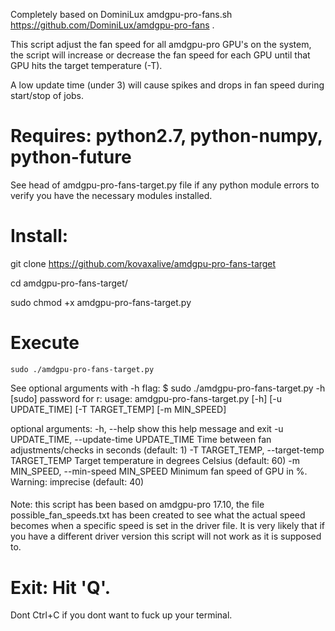 Completely based on DominiLux amdgpu-pro-fans.sh https://github.com/DominiLux/amdgpu-pro-fans .

This script adjust the fan speed for all amdgpu-pro GPU's on the system, the script will increase or decrease the fan speed for each GPU until that GPU hits the target temperature (-T).

A low update time (under 3) will cause spikes and drops in fan speed during start/stop of jobs.

# Requires: python2.7, python-numpy, python-future

See head of amdgpu-pro-fans-target.py file if any python module errors to verify you have the necessary modules installed.

# Install:
git clone https://github.com/kovaxalive/amdgpu-pro-fans-target

cd amdgpu-pro-fans-target/

sudo chmod +x amdgpu-pro-fans-target.py

# Execute
`sudo ./amdgpu-pro-fans-target.py`


See optional arguments with -h flag:
$ sudo ./amdgpu-pro-fans-target.py -h
[sudo] password for r: 
usage: amdgpu-pro-fans-target.py [-h] [-u UPDATE_TIME] [-T TARGET_TEMP]
                                 [-m MIN_SPEED]

optional arguments:
  -h, --help            show this help message and exit
  -u UPDATE_TIME, --update-time UPDATE_TIME
                        Time between fan adjustments/checks in seconds
                        (default: 1)
  -T TARGET_TEMP, --target-temp TARGET_TEMP
                        Target temperature in degrees Celsius (default: 60)
  -m MIN_SPEED, --min-speed MIN_SPEED
                        Minimum fan speed of GPU in %. Warning: imprecise
                        (default: 40)

####
Note: this script has been based on amdgpu-pro 17.10, the file possible_fan_speeds.txt has been created to see what the actual speed becomes when a specific speed is set in the driver file.
It is very likely that if you have a different driver version this script will not work as it is supposed to.

# Exit: Hit 'Q'. 
Dont Ctrl+C if you dont want to fuck up your terminal.


